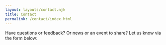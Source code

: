 ```yaml
---
layout: layouts/contact.njk
title: Contact
permalink: /contact/index.html
---
```

Have questions or feedback? Or news or an event to share? Let us know via the form below: